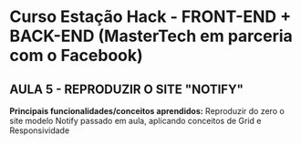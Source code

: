 
# Curso Estação Hack - FRONT-END + BACK-END (MasterTech em parceria com o Facebook)

## AULA 5 - REPRODUZIR O SITE "NOTIFY"

**Principais funcionalidades/conceitos aprendidos:**
Reproduzir do zero o site modelo Notify passado em aula, aplicando conceitos de Grid e Responsividade 
